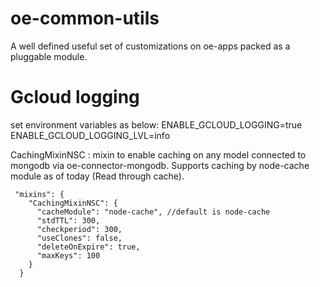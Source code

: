 # oe-common-utils
A well defined useful set of customizations on oe-apps packed as a pluggable module.

# Gcloud logging
set environment variables as below:
ENABLE_GCLOUD_LOGGING=true
ENABLE_GCLOUD_LOGGING_LVL=info

CachingMixinNSC : mixin to enable caching on any model connected to mongodb via oe-connector-mongodb. Supports caching by node-cache module as of today (Read through cache).

```
 "mixins": {
    "CachingMixinNSC": {
      "cacheModule": "node-cache", //default is node-cache
      "stdTTL": 300,
      "checkperiod": 300,
      "useClones": false,
      "deleteOnExpire": true,
      "maxKeys": 100
    }
  }
``` 

